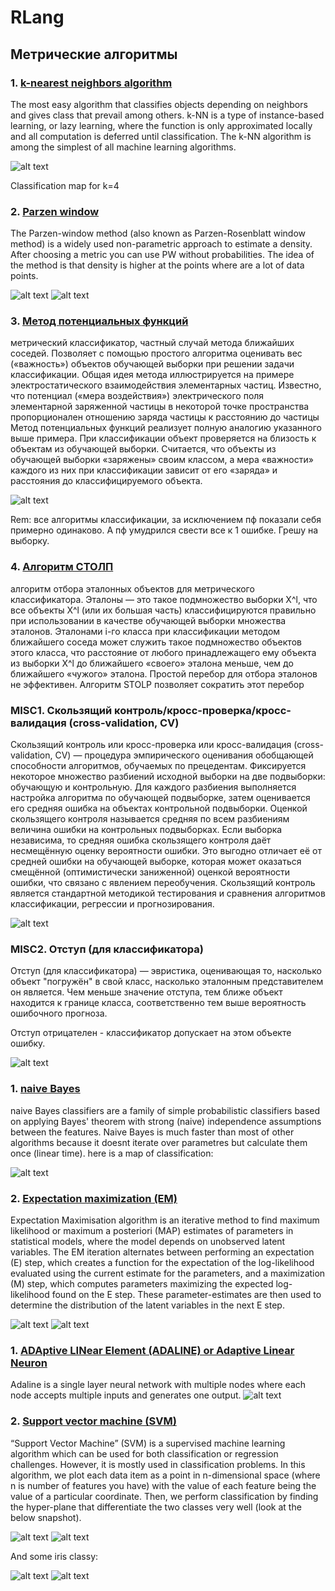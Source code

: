 # RLang

## Метрические алгоритмы

### 1. [k-nearest neighbors algorithm](https://github.com/Dembele/RLang/tree/master/knn)
The most easy algorithm that classifies objects depending on neighbors and gives class that prevail among others. k-NN is a type of instance-based learning, or lazy learning, where the function is only approximated locally and all computation is deferred until classification. The k-NN algorithm is among the simplest of all machine learning algorithms.

![alt text](https://github.com/Dembele/RLang/blob/master/knn/knn.png?raw=true "4-NN")

Classification map for k=4

### 2.  [Parzen window](https://github.com/Dembele/RLang/tree/master/pw)
The Parzen-window method (also known as Parzen-Rosenblatt window method) is a widely used non-parametric approach to estimate a density. After choosing a metric you can use PW without probabilities. The idea of the method is that density is higher at the points where are a lot of data points.

![alt text](https://github.com/Dembele/RLang/blob/master/pw/PW.png?raw=true "class map")
![alt text](https://github.com/Dembele/RLang/blob/master/pw/loo.pw.png?raw=true "LOO error to Width ratio")

### 3. [Метод потенциальных функций](https://github.com/Dembele/RLang/tree/master/pf)
метрический классификатор, частный случай метода ближайших соседей. Позволяет с помощью простого алгоритма оценивать вес («важность») объектов обучающей выборки при решении задачи классификации.
Общая идея метода иллюстрируется на примере электростатического взаимодействия элементарных частиц. Известно, что потенциал («мера воздействия») электрического поля элементарной заряженной частицы в некоторой точке пространства пропорционален отношению заряда частицы к расстоянию до частицы
Метод потенциальных функций реализует полную аналогию указанного выше примера. При классификации объект проверяется на близость к объектам из обучающей выборки. Считается, что объекты из обучающей выборки «заряжены» своим классом, а мера «важности» каждого из них при классификации зависит от его «заряда» и расстояния до классифицируемого объекта.

![alt text](https://github.com/Dembele/RLang/blob/master/pf/PF.png?raw=true "потенциалы")

Rem: все алгоритмы классификации, за исключением пф показали себя примерно одинаково. А пф умудрился свести все к 1 ошибке. Грешу на выборку.

### 4. [Алгоритм СТОЛП](https://github.com/Dembele/RLang/tree/master/stolp)
алгоритм отбора эталонных объектов для метрического классификатора.
Эталоны — это такое подмножество выборки X^l, что все объекты X^l (или их большая часть) классифицируются правильно при использовании в качестве обучающей выборки множества эталонов.
Эталонами i-го класса при классификации методом ближайшего соседа может служить такое подмножество объектов этого класса, что расстояние от любого принадлежащего ему объекта из выборки X^l до ближайшего «своего» эталона меньше, чем до ближайшего «чужого» эталона.
Простой перебор для отбора эталонов не эффективен. Алгоритм STOLP позволяет сократить этот перебор

### MISC1. Скользящий контроль/кросс-проверка/кросс-валидация (cross-validation, CV)
Скользящий контроль или кросс-проверка или кросс-валидация (cross-validation, CV) — процедура эмпирического оценивания обобщающей способности алгоритмов, обучаемых по прецедентам.
Фиксируется некоторое множество разбиений исходной выборки на две подвыборки: обучающую и контрольную. Для каждого разбиения выполняется настройка алгоритма по обучающей подвыборке, затем оценивается его средняя ошибка на объектах контрольной подвыборки. Оценкой скользящего контроля называется средняя по всем разбиениям величина ошибки на контрольных подвыборках.
Если выборка независима, то средняя ошибка скользящего контроля даёт несмещённую оценку вероятности ошибки. Это выгодно отличает её от средней ошибки на обучающей выборке, которая может оказаться смещённой (оптимистически заниженной) оценкой вероятности ошибки, что связано с явлением переобучения.
Скользящий контроль является стандартной методикой тестирования и сравнения алгоритмов классификации, регрессии и прогнозирования.

![alt text](https://github.com/Dembele/RLang/blob/master/knn/loo.knn.png?raw=true "loo для knn")

### MISC2. Отступ (для классификатора)
Отступ (для классификатора) — эвристика, оценивающая то, насколько объект "погружён" в свой класс, насколько эталонным представителем он является. Чем меньше значение отступа, тем ближе объект находится к границе класса, соответственно тем выше вероятность ошибочного прогноза.

Отступ отрицателен - классификатор допускает на этом объекте ошибку.

![alt text](https://github.com/Dembele/RLang/blob/master/marg/margin.png?raw=true "loo для knn")

### 1. [naive Bayes](https://github.com/Dembele/RLang/tree/master/naiveBayes)
naive Bayes classifiers are a family of simple probabilistic classifiers based on applying Bayes' theorem with strong (naive) independence assumptions between the features. Naive Bayes is much faster than most of other algorithms because it doesnt iterate over parametres but calculate them once (linear time).
here is a map of classification:

![alt text](https://github.com/Dembele/RLang/blob/master/naiveBayes/naive.png?raw=true "Bayes class map")

### 2. [Expectation maximization (EM)](https://github.com/Dembele/RLang/tree/master/EM)
Expectation Maximisation algorithm is an iterative method to find maximum likelihood or maximum a posteriori (MAP) estimates of parameters in statistical models, where the model depends on unobserved latent variables. The EM iteration alternates between performing an expectation (E) step, which creates a function for the expectation of the log-likelihood evaluated using the current estimate for the parameters, and a maximization (M) step, which computes parameters maximizing the expected log-likelihood found on the E step. These parameter-estimates are then used to determine the distribution of the latent variables in the next E step.

![alt text](https://github.com/Dembele/RLang/blob/master/EM/init.png?raw=true "EM unclass")
![alt text](https://github.com/Dembele/RLang/blob/master/EM/done.png?raw=true "EM class")

### 1. [ADAptive LINear Element (ADALINE) or Adaptive Linear Neuron](https://github.com/Dembele/RLang/tree/master/ADALINE)
Adaline is a single layer neural network with multiple nodes where each node accepts multiple inputs and generates one output.
![alt text](https://github.com/Dembele/RLang/blob/master/ADALINE/Adaline.png?raw=true "ADALINE")

### 2. [Support vector machine (SVM)](https://github.com/Dembele/RLang/tree/master/SVM)
“Support Vector Machine” (SVM) is a supervised machine learning algorithm which can be used for both classification or regression challenges. However,  it is mostly used in classification problems. In this algorithm, we plot each data item as a point in n-dimensional space (where n is number of features you have) with the value of each feature being the value of a particular coordinate. Then, we perform classification by finding the hyper-plane that differentiate the two classes very well (look at the below snapshot).

![alt text](https://github.com/Dembele/RLang/blob/master/SVM/linear.png?raw=true "SVM no diff")
![alt text](https://github.com/Dembele/RLang/blob/master/SVM/linear_OK.png?raw=true "SVM with diff")

And some iris classy:

![alt text](https://github.com/Dembele/RLang/blob/master/SVM/iris.png?raw=true "SVM iris no diff")
![alt text](https://github.com/Dembele/RLang/blob/master/SVM/iris_OK.png?raw=true "SVM iris with diff")
